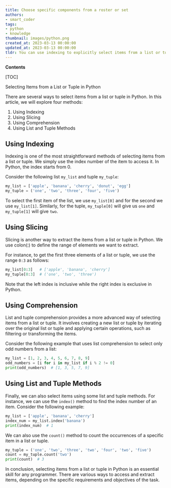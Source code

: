 ```yaml
---
title: Choose specific components from a roster or set
authors:
- smart_coder
tags:
- python
- knowledge
thumbnail: images/python.png
created_at: 2023-03-13 00:00:00
updated_at: 2023-03-13 00:00:00
tldr: You can use indexing to explicitly select items from a list or tuple in Python.
---
```


**Contents**

[TOC]

Selecting Items from a List or Tuple in Python

There are several ways to select items from a list or tuple in Python. In this article, we will explore four methods:

1. Using Indexing
2. Using Slicing
3. Using Comprehension
4. Using List and Tuple Methods

## Using Indexing
Indexing is one of the most straightforward methods of selecting items from a list or tuple. We simply use the index number of the item to access it. In Python, the index starts from 0.

Consider the following list `my_list` and tuple `my_tuple`:
``` python
my_list = ['apple', 'banana', 'cherry', 'donut', 'egg']
my_tuple = ('one', 'two', 'three', 'four', 'five')
```
To select the first item of the list, we use `my_list[0]` and for the second we use `my_list[1]`. Similarly, for the tuple, `my_tuple[0]` will give us `one` and `my_tuple[1]` will give `two`.

## Using Slicing
Slicing is another way to extract the items from a list or tuple in Python. We use colon(:) to define the range of elements we want to extract.

For instance, to get the first three elements of a list or tuple, we use the range `0:3` as follows:
``` python
my_list[0:3]   # ['apple', 'banana', 'cherry']
my_tuple[0:3]  # ('one', 'two', 'three')
```
Note that the left index is inclusive while the right index is exclusive in Python.

## Using Comprehension
List and tuple comprehension provides a more advanced way of selecting items from a list or tuple. It involves creating a new list or tuple by iterating over the original list or tuple and applying certain operations, such as filtering or transforming the items.

Consider the following example that uses list comprehension to select only odd numbers from a list:
``` python
my_list = [1, 2, 3, 4, 5, 6, 7, 8, 9]
odd_numbers = [i for i in my_list if i % 2 != 0]
print(odd_numbers)  # [1, 3, 5, 7, 9]
```

## Using List and Tuple Methods
Finally, we can also select items using some list and tuple methods. For instance, we can use the `index()` method to find the index number of an item. Consider the following example:
``` python
my_list = ['apple', 'banana', 'cherry']
index_num = my_list.index('banana')
print(index_num)  # 1
```
We can also use the `count()` method to count the occurrences of a specific item in a list or tuple.
``` python
my_tuple = ('one', 'two', 'three', 'two', 'four', 'two', 'five')
count = my_tuple.count('two')
print(count)  # 3
```

In conclusion, selecting items from a list or tuple in Python is an essential skill for any programmer. There are various ways to access and extract items, depending on the specific requirements and objectives of the task.
